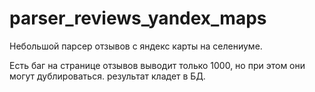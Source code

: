 # parser_reviews_yandex_maps
Небольшой парсер отзывов с яндекс карты на селениуме.

Есть баг на странице отзывов выводит только 1000, но при этом они могут дублироваться.
результат кладет в БД.
